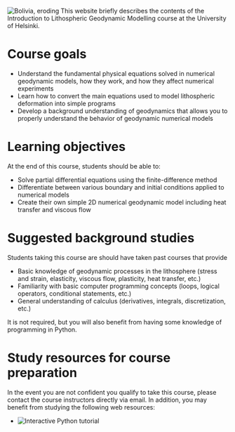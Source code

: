 ![Bolivia, eroding](img/LK0042-cropped.gif)
This website briefly describes the contents of the Introduction to Lithospheric Geodynamic Modelling course at the University of Helsinki.

# Course goals

- Understand the fundamental physical equations solved in numerical geodynamic models, how they work, and how they affect numerical experiments
- Learn how to convert the main equations used to model lithospheric deformation into simple programs
- Develop a background understanding of geodynamics that allows you to properly understand the behavior of geodynamic numerical models

# Learning objectives
At the end of this course, students should be able to:

- Solve partial differential equations using the finite-difference method
- Differentiate between various boundary and initial conditions applied to numerical models
- Create their own simple 2D numerical geodynamic model including heat transfer and viscous flow

# Suggested background studies
Students taking this course are should have taken past courses that provide

- Basic knowledge of geodynamic processes in the lithosphere (stress and strain, elasticity, viscous flow, plasticity, heat transfer, etc.)
- Familiarity with basic computer programming concepts (loops, logical operators, conditional statements, etc.)
- General understanding of calculus (derivatives, integrals, discretization, etc.)

It is not required, but you will also benefit from having some knowledge of programming in Python.

# Study resources for course preparation
In the event you are not confident you qualify to take this course, please contact the course instructors directly via email.
In addition, you may benefit from studying the following web resources:

- ![Interactive Python tutorial](https://www.learnpython.org/)
